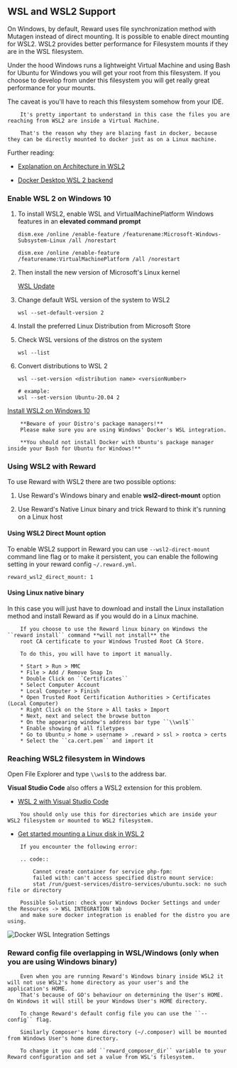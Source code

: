 ## WSL and WSL2 Support

On Windows, by default, Reward uses file synchronization method with Mutagen instead of direct mounting. It is possible
to enable direct mounting for WSL2. WSL2 provides better performance for Filesystem mounts if they are in the WSL
filesystem.

Under the hood Windows runs a lightweight Virtual Machine and using Bash for Ubuntu for Windows you will get your root
from this filesystem. If you choose to develop from under this filesystem you will get really great performance for your
mounts.

The caveat is you'll have to reach this filesystem somehow from your IDE.

``` warning::
    It's pretty important to understand in this case the files you are reaching from WSL2 are inside a Virtual Machine.

    That's the reason why they are blazing fast in docker, because they can be directly mounted to docker just as on a Linux machine.
```

Further reading:

* [Explanation on Architecture in WSL2](https://devblogs.microsoft.com/commandline/announcing-wsl-2/#a-quick-explanation-of-the-architectural-changes-in-wsl-2)

* [Docker Desktop WSL 2 backend](https://docs.docker.com/docker-for-windows/wsl/)

### Enable WSL 2 on Windows 10

1. To install WSL2, enable WSL and VirtualMachinePlatform Windows features in an **elevated command prompt**

    ```
    dism.exe /online /enable-feature /featurename:Microsoft-Windows-Subsystem-Linux /all /norestart

    dism.exe /online /enable-feature /featurename:VirtualMachinePlatform /all /norestart
    ```

2. Then install the new version of Microsoft's Linux kernel

   [WSL Update](https://wslstorestorage.blob.core.windows.net/wslblob/wsl_update_x64.msi)

3. Change default WSL version of the system to WSL2
    ```
    wsl --set-default-version 2
    ```

4. Install the preferred Linux Distribution from Microsoft Store

5. Check WSL versions of the distros on the system

    ```
    wsl --list
    ```

6. Convert distributions to WSL 2

    ```
    wsl --set-version <distribution name> <versionNumber>

    # example:
    wsl --set-version Ubuntu-20.04 2
    ```

[Install WSL2 on Windows 10](https://docs.microsoft.com/en-us/windows/wsl/install-win10)

``` warning::
    **Beware of your Distro's package managers!**
    Please make sure you are using Windows' Docker's WSL integration.

    **You should not install Docker with Ubuntu's package manager inside your Bash for Ubuntu for Windows!**
```

### Using WSL2 with Reward

To use Reward with WSL2 there are two possible options:

1. Use Reward's Windows binary and enable **wsl2-direct-mount** option

2. Use Reward's Native Linux binary and trick Reward to think it's running on a Linux host

#### Using WSL2 Direct Mount option

To enable WSL2 support in Reward you can use `--wsl2-direct-mount` command line flag or to make it persistent, you can
enable the following setting in your reward config `~/.reward.yml`.

```
reward_wsl2_direct_mount: 1
```

#### Using Linux native binary

In this case you will just have to download and install the Linux installation method and install Reward as if you would
do in a Linux machine.

``` warning::
    If you choose to use the Reward linux binary on Windows the ``reward install`` command **will not install** the
    root CA certificate to your Windows Trusted Root CA Store.

    To do this, you will have to import it manually.

    * Start > Run > MMC
    * File > Add / Remove Snap In
    * Double Click on ``Certificates``
    * Select Computer Account
    * Local Computer > Finish
    * Open Trusted Root Certification Authorities > Certificates (Local Computer)
    * Right Click on the Store > All tasks > Import
    * Next, next and select the browse button
    * On the appearing window's address bar type ``\\wsl$``
    * Enable showing of all filetypes
    * Go to Ubuntu > home > username > .reward > ssl > rootca > certs
    * Select the ``ca.cert.pem`` and import it
```

### Reaching WSL2 filesystem in Windows

Open File Explorer and type `\\wsl$` to the address bar.

**Visual Studio Code** also offers a WSL2 extension for this problem.

* [WSL 2 with Visual Studio Code](https://code.visualstudio.com/blogs/2019/09/03/wsl2)

``` warning::
    You should only use this for directories which are inside your WSL2 filesystem or mounted to WSL2 filesystem.
```

* [Get started mounting a Linux disk in WSL 2 ](https://docs.microsoft.com/en-us/windows/wsl/wsl2-mount-disk)

``` note::
    If you encounter the following error:

    .. code::

        Cannot create container for service php-fpm:
        failed with: can't access specified distro mount service:
        stat /run/guest-services/distro-services/ubuntu.sock: no such file or directory

    Possible Solution: check your Windows Docker Settings and under the Resources -> WSL INTEGRATION tab
    and make sure docker integration is enabled for the distro you are using.
```

![Docker WSL Integration Settings](screenshots/docker-wsl-integration.png)

### Reward config file overlapping in WSL/Windows (only when you are using Windows binary)

``` note::
    Even when you are running Reward's Windows binary inside WSL2 it will not use WSL2's home directory as your user's and the application's HOME.
    That's because of GO's behaviour on determining the User's HOME. On Windows it will still be your Windows User's HOME directory.

    To change Reward's default config file you can use the ``--config`` flag.

    Similarly Composer's home directory (~/.composer) will be mounted from Windows User's home directory.

    To change it you can add ``reward_composer_dir`` variable to your Reward configuration and set a value from WSL's filesystem.
```
